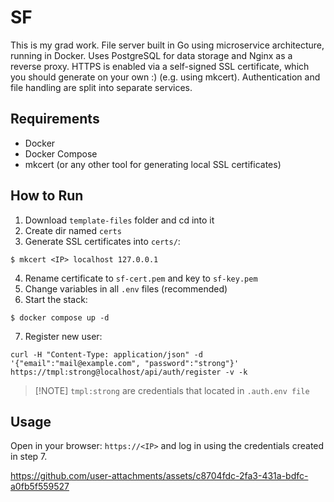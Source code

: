 # SF
This is my grad work. 
File server built in Go using microservice architecture, running in Docker.
Uses PostgreSQL for data storage and Nginx as a reverse proxy.
HTTPS is enabled via a self-signed SSL certificate, which you should generate on your own :) (e.g. using mkcert).
Authentication and file handling are split into separate services.

## Requirements
- Docker
- Docker Compose
- mkcert (or any other tool for generating local SSL certificates)

## How to Run
1. Download `template-files` folder and cd into it
2. Create dir named `certs`
3. Generate SSL certificates into `certs/`:
```
$ mkcert <IP> localhost 127.0.0.1
```
4. Rename certificate to `sf-cert.pem` and key to `sf-key.pem`
5. Change variables in all `.env` files (recommended)
6. Start the stack:
```
$ docker compose up -d
```
7. Register new user:
```
curl -H "Content-Type: application/json" -d '{"email":"mail@example.com", "password":"strong"}' https://tmpl:strong@localhost/api/auth/register -v -k
```
>[!NOTE] `tmpl:strong` are credentials that located in `.auth.env file`

## Usage
Open in your browser: `https://<IP>` and log in using the credentials created in step 7.

https://github.com/user-attachments/assets/c8704fdc-2fa3-431a-bdfc-a0fb5f559527
